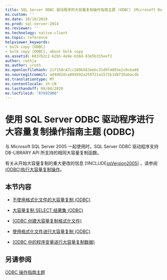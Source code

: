 ```yaml
---
title: SQL Server ODBC 驱动程序的大容量复制操作指南主题 (ODBC) |Microsoft Docs
ms.custom: ''
ms.date: 10/18/2019
ms.prod: sql-server-2014
ms.reviewer: ''
ms.technology: native-client
ms.topic: reference
helpviewer_keywords:
- bulk copy [ODBC]
- bulk copy [ODBC], about bulk copy
ms.assetid: 6037b2c2-62b5-4a9e-b36d-83e5b315eef2
author: rothja
ms.author: jroth
ms.openlocfilehash: 21f158c47cc289b583eebc31d9f4893e2c0c6a88
ms.sourcegitcommit: ad4d92dce894592a259721a1571b1d8736abacdb
ms.translationtype: MT
ms.contentlocale: zh-CN
ms.lasthandoff: 08/04/2020
ms.locfileid: "87692906"
---
```

# <a name="bulk-copying-with-the-sql-server-odbc-driver-how-to-topics-odbc"></a>使用 SQL Server ODBC 驱动程序进行大容量复制操作指南主题 (ODBC)
  与 Microsoft SQL Server 2005 一起使用时，SQL Server ODBC 驱动程序支持 DB-LIBRARY API 所支持的相同大容量复制函数。  
  
 有关从开始大容量复制的重大更改的信息 [!INCLUDE[ssVersion2005](../../../includes/ssversion2005-md.md)] ，请参阅[&#40;ODBC&#41;执行大容量复制操作](../../native-client-odbc-bulk-copy-operations/performing-bulk-copy-operations-odbc.md)。  
  
## <a name="in-this-section"></a>本节内容  
  
-   [不使用格式化文件的大容量复制 &#40;ODBC&#41;](bulk-copy-without-a-format-file-odbc.md)  
  
-   [大容量复制 SELECT 结果集 &#40;ODBC&#41;](bulk-copy-a-select-result-set-odbc.md)  
  
-   [&#40;ODBC 创建大容量复制格式化文件&#41;](create-a-bulk-copy-format-file-odbc.md)  
  
-   [使用格式化文件进行大容量复制 &#40;ODBC&#41;](bulk-copy-by-using-a-format-file-odbc.md)  
  
-   [&#40;ODBC 中的程序变量进行大容量复制数据&#41;](bulk-copy-data-from-program-variables-odbc.md)  
  
## <a name="see-also"></a>另请参阅  
 [ODBC 操作指南主题](../odbc-how-to-topics.md)  
  
  
